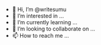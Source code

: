 - 👋 Hi, I’m @writesumu
- 👀 I’m interested in ...
- 🌱 I’m currently learning ...
- 💞️ I’m looking to collaborate on ...
- 📫 How to reach me ...

<!---
writesumu/writesumu is a ✨ special ✨ repository because its `README.md` (this file) appears on your GitHub profile.
You can click the Preview link to take a look at your changes.
--->
